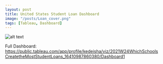 ```yaml
---
layout: post
title: United States Student Loan Dashboard
image: "/posts/Loan_cover.png"
tags: [Tableau, Dashboard]
---
```


![alt text](/img/posts/Student_Loans.png "Student Loans In the US!")

Full Dashboard: https://public.tableau.com/app/profile/kedeisha/viz/2021W24WhichSchoolsCreatetheMostStudentLoans_16410987860380/Dashboard1



